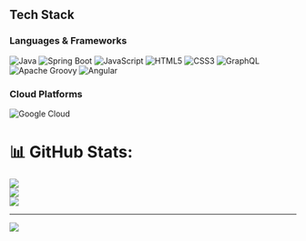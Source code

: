 
## Tech Stack

### Languages & Frameworks
![Java](https://img.shields.io/badge/java-%23ED8B00.svg?style=for-the-badge&logo=openjdk&logoColor=white)
![Spring Boot](https://img.shields.io/badge/Spring_Boot-6DB33F?style=for-the-badge&logo=spring-boot&logoColor=white)
![JavaScript](https://img.shields.io/badge/javascript-%23323330.svg?style=for-the-badge&logo=javascript&logoColor=%23F7DF1E)
![HTML5](https://img.shields.io/badge/html5-%23E34F26.svg?style=for-the-badge&logo=html5&logoColor=white)
![CSS3](https://img.shields.io/badge/css3-%231572B6.svg?style=for-the-badge&logo=css3&logoColor=white)
![GraphQL](https://img.shields.io/badge/-GraphQL-E10098?style=for-the-badge&logo=graphql&logoColor=white)
![Apache Groovy](https://img.shields.io/badge/Apache%20Groovy-4298B8.svg?style=for-the-badge&logo=Apache+Groovy&logoColor=white)
![Angular](https://img.shields.io/badge/angular-%23DD0031.svg?style=for-the-badge&logo=angular&logoColor=white)

### Cloud Platforms
![Google Cloud](https://img.shields.io/badge/GoogleCloud-%234285F4.svg?style=for-the-badge&logo=google-cloud&logoColor=white)
# 📊 GitHub Stats:
![](https://github-readme-stats.vercel.app/api?username=umesh1522&theme=dark&hide_border=false&include_all_commits=false&count_private=false)<br/>
![](https://nirzak-streak-stats.vercel.app/?user=umesh1522&theme=dark&hide_border=false)<br/>
![](https://github-readme-stats.vercel.app/api/top-langs/?username=umesh1522&theme=dark&hide_border=false&include_all_commits=false&count_private=false&layout=compact)

---
[![](https://visitcount.itsvg.in/api?id=umesh1522&icon=0&color=0)](https://visitcount.itsvg.in)

<!-- Proudly created with GPRM ( https://gprm.itsvg.in ) -->
